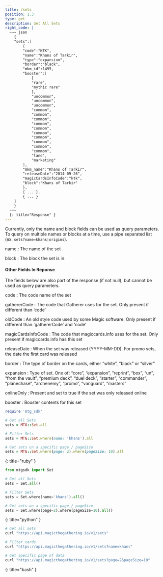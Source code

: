 ```yaml
---
title: /sets
position: 1.3
type: get
description: Get All Sets
right_code: |
  ~~~ json
    {  
    "sets":[  
        {  
        "code":"KTK",
        "name":"Khans of Tarkir",
        "type":"expansion",
        "border":"black",
        "mkm_id":1495,
        "booster":[  
            [  
            "rare",
            "mythic rare"
            ],
            "uncommon",
            "uncommon",
            "uncommon",
            "common",
            "common",
            "common",
            "common",
            "common",
            "common",
            "common",
            "common",
            "common",
            "common",
            "land",
            "marketing"
        ],
        "mkm_name":"Khans of Tarkir",
        "releaseDate":"2014-09-26",
        "magicCardsInfoCode":"ktk",
        "block":"Khans of Tarkir"
        },
        { ... }.
        { ... }
    ]
    }
  ~~~
  {: title="Response" }
---
```


Currently, only the name and block fields can be used as query parameters. To query on multiple names or blocks at a time, use a pipe separated list (ex. `sets?name=khans|origins`).

name
: The name of the set

block
: The block the set is in

#### Other Fields In Reponse

The fields below are also part of the response (if not null), but cannot be used as query parameters.

code
: The code name of the set

gathererCode
: The code that Gatherer uses for the set. Only present if different than ‘code’

oldCode
: An old style code used by some Magic software. Only present if different than 'gathererCode’ and 'code’

magicCardsInfoCode
: The code that magiccards.info uses for the set. Only present if magiccards.info has this set

releaseDate
: When the set was released (YYYY-MM-DD). For promo sets, the date the first card was released

border
: The type of border on the cards, either “white”, “black” or “silver”

expansion
: Type of set. One of: “core”, “expansion”, “reprint”, “box”, “un”, “from the vault”, “premium deck”, “duel deck”, “starter”, “commander”, “planechase”, “archenemy”, “promo”, “vanguard”, “masters”

onlineOnly
: Present and set to true if the set was only released online

booster
: Booster contents for this set

~~~ ruby
require 'mtg_sdk'

# Get all Sets
sets = MTG::Set.all

# Filter Sets
sets = MTG::Set.where(name: 'khans').all

# Get sets on a specific page / pageSize
sets = MTG::Set.where(page: 2).where(pageSize: 10).all
~~~
{: title="ruby" }

~~~ python
from mtgsdk import Set

# Get all Sets
sets = Set.all()

# Filter Sets
sets = Set.where(name='khans').all()

# Get sets on a specific page / pageSize
sets = Set.where(page=2).where(pageSize=10).all()
~~~
{: title="python" }

~~~ bash
# Get all sets
curl "https://api.magicthegathering.io/v1/sets"

# Filter cards
curl "https://api.magicthegathering.io/v1/sets?name=khans"

# Get specific page of data
curl "https://api.magicthegathering.io/v1/sets?page=2&pageSize=10"
~~~
{: title="bash" }



